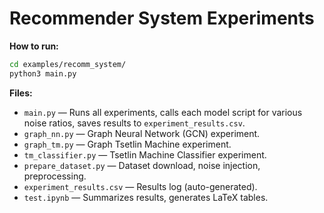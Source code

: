# Recommender System Experiments

**How to run:**  
```sh
cd examples/recomm_system/
python3 main.py
```

**Files:**
- `main.py` — Runs all experiments, calls each model script for various noise ratios, saves results to `experiment_results.csv`.
- `graph_nn.py` — Graph Neural Network (GCN) experiment.
- `graph_tm.py` — Graph Tsetlin Machine experiment.
- `tm_classifier.py` — Tsetlin Machine Classifier experiment.
- `prepare_dataset.py` — Dataset download, noise injection, preprocessing.
- `experiment_results.csv` — Results log (auto-generated).
- `test.ipynb` — Summarizes results, generates LaTeX tables.

